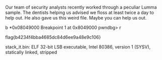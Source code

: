 Our team of security analysts recently worked through a peculiar Lumma sample.
The dentists helping us advised we floss at least twice a day to help out.
He also gave us this weird file. Maybe you can help us out.


b *0x08049000
Breakpoint 1 at 0x8049000
pwndbg> r

flag{b4234f4bba4685dc84d6ee9a48e9c106}

stack_it.bin: ELF 32-bit LSB executable, Intel 80386, version 1 (SYSV), statically linked, stripped

